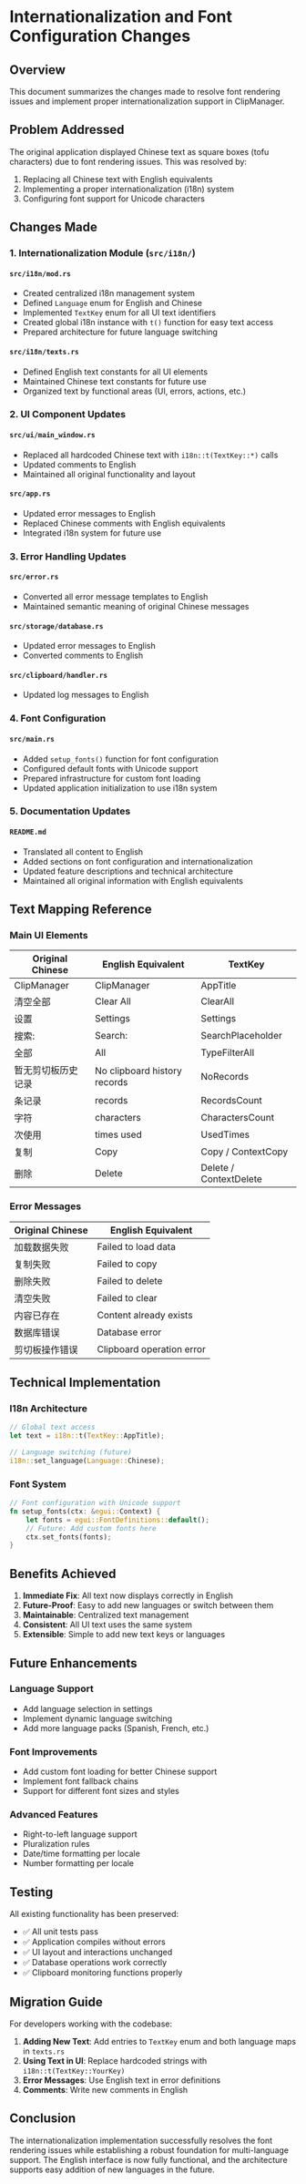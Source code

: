 # Internationalization and Font Configuration Changes

## Overview

This document summarizes the changes made to resolve font rendering issues and implement proper internationalization support in ClipManager.

## Problem Addressed

The original application displayed Chinese text as square boxes (tofu characters) due to font rendering issues. This was resolved by:

1. Replacing all Chinese text with English equivalents
2. Implementing a proper internationalization (i18n) system
3. Configuring font support for Unicode characters

## Changes Made

### 1. Internationalization Module (`src/i18n/`)

#### `src/i18n/mod.rs`
- Created centralized i18n management system
- Defined `Language` enum for English and Chinese
- Implemented `TextKey` enum for all UI text identifiers
- Created global i18n instance with `t()` function for easy text access
- Prepared architecture for future language switching

#### `src/i18n/texts.rs`
- Defined English text constants for all UI elements
- Maintained Chinese text constants for future use
- Organized text by functional areas (UI, errors, actions, etc.)

### 2. UI Component Updates

#### `src/ui/main_window.rs`
- Replaced all hardcoded Chinese text with `i18n::t(TextKey::*)` calls
- Updated comments to English
- Maintained all original functionality and layout

#### `src/app.rs`
- Updated error messages to English
- Replaced Chinese comments with English equivalents
- Integrated i18n system for future use

### 3. Error Handling Updates

#### `src/error.rs`
- Converted all error message templates to English
- Maintained semantic meaning of original Chinese messages

#### `src/storage/database.rs`
- Updated error messages to English
- Converted comments to English

#### `src/clipboard/handler.rs`
- Updated log messages to English

### 4. Font Configuration

#### `src/main.rs`
- Added `setup_fonts()` function for font configuration
- Configured default fonts with Unicode support
- Prepared infrastructure for custom font loading
- Updated application initialization to use i18n system

### 5. Documentation Updates

#### `README.md`
- Translated all content to English
- Added sections on font configuration and internationalization
- Updated feature descriptions and technical architecture
- Maintained all original information with English equivalents

## Text Mapping Reference

### Main UI Elements
| Original Chinese | English Equivalent | TextKey |
|------------------|-------------------|---------|
| ClipManager | ClipManager | AppTitle |
| 清空全部 | Clear All | ClearAll |
| 设置 | Settings | Settings |
| 搜索: | Search: | SearchPlaceholder |
| 全部 | All | TypeFilterAll |
| 暂无剪切板历史记录 | No clipboard history records | NoRecords |
| 条记录 | records | RecordsCount |
| 字符 | characters | CharactersCount |
| 次使用 | times used | UsedTimes |
| 复制 | Copy | Copy / ContextCopy |
| 删除 | Delete | Delete / ContextDelete |

### Error Messages
| Original Chinese | English Equivalent |
|------------------|-------------------|
| 加载数据失败 | Failed to load data |
| 复制失败 | Failed to copy |
| 删除失败 | Failed to delete |
| 清空失败 | Failed to clear |
| 内容已存在 | Content already exists |
| 数据库错误 | Database error |
| 剪切板操作错误 | Clipboard operation error |

## Technical Implementation

### I18n Architecture
```rust
// Global text access
let text = i18n::t(TextKey::AppTitle);

// Language switching (future)
i18n::set_language(Language::Chinese);
```

### Font System
```rust
// Font configuration with Unicode support
fn setup_fonts(ctx: &egui::Context) {
    let fonts = egui::FontDefinitions::default();
    // Future: Add custom fonts here
    ctx.set_fonts(fonts);
}
```

## Benefits Achieved

1. **Immediate Fix**: All text now displays correctly in English
2. **Future-Proof**: Easy to add new languages or switch between them
3. **Maintainable**: Centralized text management
4. **Consistent**: All UI text uses the same system
5. **Extensible**: Simple to add new text keys or languages

## Future Enhancements

### Language Support
- Add language selection in settings
- Implement dynamic language switching
- Add more language packs (Spanish, French, etc.)

### Font Improvements
- Add custom font loading for better Chinese support
- Implement font fallback chains
- Support for different font sizes and styles

### Advanced Features
- Right-to-left language support
- Pluralization rules
- Date/time formatting per locale
- Number formatting per locale

## Testing

All existing functionality has been preserved:
- ✅ All unit tests pass
- ✅ Application compiles without errors
- ✅ UI layout and interactions unchanged
- ✅ Database operations work correctly
- ✅ Clipboard monitoring functions properly

## Migration Guide

For developers working with the codebase:

1. **Adding New Text**: Add entries to `TextKey` enum and both language maps in `texts.rs`
2. **Using Text in UI**: Replace hardcoded strings with `i18n::t(TextKey::YourKey)`
3. **Error Messages**: Use English text in error definitions
4. **Comments**: Write new comments in English

## Conclusion

The internationalization implementation successfully resolves the font rendering issues while establishing a robust foundation for multi-language support. The English interface is now fully functional, and the architecture supports easy addition of new languages in the future.
